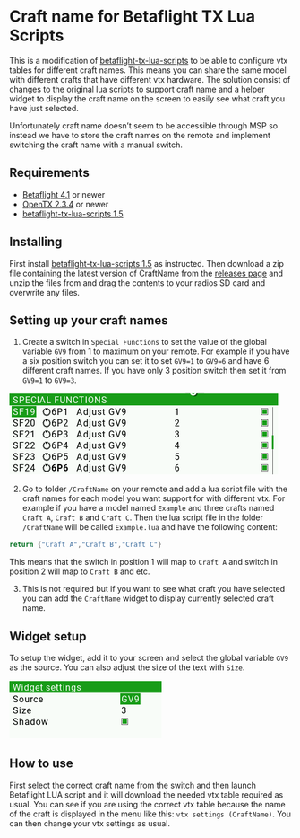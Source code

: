 # Craft name for Betaflight TX Lua Scripts

This is a modification of [betaflight-tx-lua-scripts](https://github.com/betaflight/betaflight-tx-lua-scripts) to be able to configure vtx tables for different craft names. This means you can share the same model with different crafts that have different vtx hardware. The solution consist of changes to the original lua scripts to support craft name and a helper widget to display the craft name on the screen to easily see what craft you have just selected.

Unfortunately craft name doesn’t seem to be accessible through MSP so instead we have to store the craft names on the remote and implement switching the craft name with a manual switch.

## Requirements
- [Betaflight 4.1](https://github.com/betaflight/betaflight) or newer
- [OpenTX 2.3.4](https://www.open-tx.org/) or newer
- [betaflight-tx-lua-scripts 1.5](https://github.com/betaflight/betaflight-tx-lua-scripts/releases/tag/1.5.0)

## Installing
First install [betaflight-tx-lua-scripts 1.5](https://github.com/betaflight/betaflight-tx-lua-scripts/releases/tag/1.5.0) as instructed. Then download a zip file containing the latest version of CraftName from the [releases page](../../releases) and unzip the files from and drag the contents to your radios SD card and overwrite any files.

## Setting up your craft names

1. Create a switch in `Special Functions` to set the value of the global variable `GV9` from 1 to maximum on your remote. For example if you have a six position switch you can set it to set `GV9=1` to `GV9=6` and have 6 different craft names. If you have only 3 position switch then set it from `GV9=1` to `GV9=3`.

![Special Functions](/docs/images/special_functions.png)

2. Go to folder `/CraftName` on your remote and add a lua script file with the craft names for each model you want support for with different vtx. For example if you have a model named `Example` and three crafts named `Craft A`, `Craft B` and `Craft C`. Then the lua script file in the folder `/CraftName` will be called `Example.lua` and have the following content:

```Lua
return {"Craft A","Craft B","Craft C"}
```

This means that the switch in position 1 will map to `Craft A` and switch in position 2 will map to `Craft B` and etc.

3. This is not required but if you want to see what craft you have selected you can add the `CraftName` widget to display currently selected craft name.

## Widget setup
To setup the widget, add it to your screen and select the global variable `GV9` as the source. You can also adjust the size of the text with `Size`.

![Widget Settings](/docs/images/widget_settings.png)

## How to use
First select the correct craft name from the switch and then launch Betaflight LUA script and it will download the needed vtx table required as usual. You can see if you are using the correct vtx table because the name of the craft is displayed in the menu like this: `vtx settings (CraftName)`. You can then change your vtx settings as usual.
